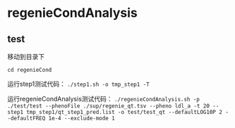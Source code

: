 # regenieCondAnalysis


## test
移动到目录下

`cd regenieCond`

运行step1测试代码：
`./step1.sh -o tmp_step1 -T`

运行regenieCondAnalysis测试代码：
`./regenieCondAnalysis.sh -p ./test/test --phenoFile ./sup/regenie_qt.tsv --pheno ldl_a -t 20 --step1 tmp_step1/qt_step1_pred.list -o test/test_qt --defaultLOG10P 2 --defaultFREQ 1e-4 --exclude-mode 1`